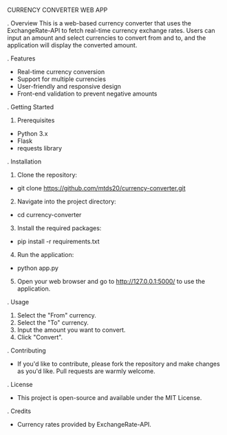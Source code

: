 CURRENCY CONVERTER WEB APP

. Overview
This is a web-based currency converter that uses the ExchangeRate-API to fetch real-time currency exchange rates. Users can input an amount and select currencies to convert from and to, and the application will display the converted amount.

. Features
- Real-time currency conversion
- Support for multiple currencies
- User-friendly and responsive design
- Front-end validation to prevent negative amounts


. Getting Started
1. Prerequisites
- Python 3.x
- Flask
- requests library

. Installation

1. Clone the repository:

- git clone https://github.com/mtds20/currency-converter.git

2. Navigate into the project directory:

- cd currency-converter

3. Install the required packages:

- pip install -r requirements.txt

4. Run the application:

- python app.py

5. Open your web browser and go to http://127.0.0.1:5000/ to use the application.

. Usage
1. Select the "From" currency.
2. Select the "To" currency.
3. Input the amount you want to convert.
4. Click "Convert".

. Contributing
- If you'd like to contribute, please fork the repository and make changes as you'd like. Pull requests are warmly welcome.

. License
- This project is open-source and available under the MIT License.

. Credits
- Currency rates provided by ExchangeRate-API.